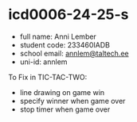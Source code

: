 # icd0006-24-25-s
* full name: Anni Lember
* student code: 233460IADB
* school email: annlem@taltech.ee
* uni-id: annlem


To Fix in TIC-TAC-TWO:
* line drawing on game win
* specify winner when game over
* stop timer when game over